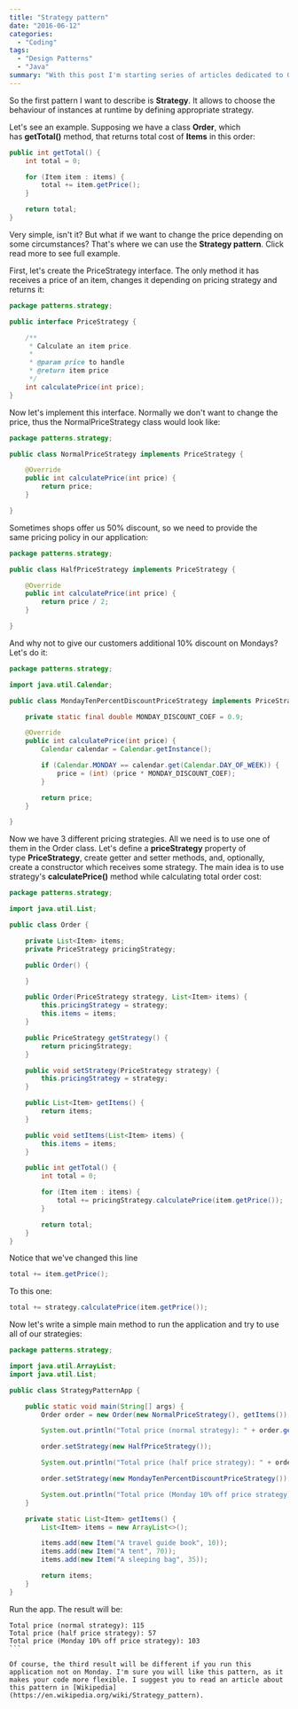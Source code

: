 ```yaml
---
title: "Strategy pattern"
date: "2016-06-12"
categories:
  - "Coding"
tags:
  - "Design Patterns"
  - "Java"
summary: "With this post I'm starting series of articles dedicated to GoF design patterns. GoF stands for Gang of Four - four authors that wrote a famous book about design patterns."
---
```


So the first pattern I want to describe is **Strategy**. It allows to choose the behaviour of instances at runtime by defining appropriate strategy.

Let's see an example. Supposing we have a class **Order**, which has **getTotal()** method, that returns total cost of **Items** in this order:

```java
public int getTotal() {
    int total = 0;

    for (Item item : items) {
        total += item.getPrice();
    }

    return total;
}
```

Very simple, isn't it? But what if we want to change the price depending on some circumstances? That's where we can use the **Strategy pattern**. Click read more to see full example.

First, let's create the PriceStrategy interface. The only method it has receives a price of an item, changes it depending on pricing strategy and returns it:

```java
package patterns.strategy;

public interface PriceStrategy {

    /**
     * Calculate an item price.
     *
     * @param price to handle
     * @return item price
     */
    int calculatePrice(int price);
}
```

Now let's implement this interface. Normally we don't want to change the price, thus the NormalPriceStrategy class would look like:

```java
package patterns.strategy;

public class NormalPriceStrategy implements PriceStrategy {

    @Override
    public int calculatePrice(int price) {
        return price;
    }

}
```

Sometimes shops offer us 50% discount, so we need to provide the same pricing policy in our application:

```java
package patterns.strategy;

public class HalfPriceStrategy implements PriceStrategy {

    @Override
    public int calculatePrice(int price) {
        return price / 2;
    }

}
```

And why not to give our customers additional 10% discount on Mondays? Let's do it:

```java
package patterns.strategy;

import java.util.Calendar;

public class MondayTenPercentDiscountPriceStrategy implements PriceStrategy {

    private static final double MONDAY_DISCOUNT_COEF = 0.9;

    @Override
    public int calculatePrice(int price) {
        Calendar calendar = Calendar.getInstance();

        if (Calendar.MONDAY == calendar.get(Calendar.DAY_OF_WEEK)) {
            price = (int) (price * MONDAY_DISCOUNT_COEF);
        }

        return price;
    }

}
```

Now we have 3 different pricing strategies. All we need is to use one of them in the Order class. Let's define a **priceStrategy** property of type **PriceStrategy**, create getter and setter methods, and, optionally, create a constructor which receives some strategy. The main idea is to use strategy's **calculatePrice()** method while calculating total order cost:

```java
package patterns.strategy;

import java.util.List;

public class Order {

    private List<Item> items;
    private PriceStrategy pricingStrategy;

    public Order() {

    }

    public Order(PriceStrategy strategy, List<Item> items) {
        this.pricingStrategy = strategy;
        this.items = items;
    }

    public PriceStrategy getStrategy() {
        return pricingStrategy;
    }

    public void setStrategy(PriceStrategy strategy) {
        this.pricingStrategy = strategy;
    }

    public List<Item> getItems() {
        return items;
    }

    public void setItems(List<Item> items) {
        this.items = items;
    }

    public int getTotal() {
        int total = 0;

        for (Item item : items) {
            total += pricingStrategy.calculatePrice(item.getPrice());
        }

        return total;
    }
}
```

Notice that we've changed this line

```java
total += item.getPrice();
```

To this one:

```java
total += strategy.calculatePrice(item.getPrice());
```

Now let's write a simple main method to run the application and try to use all of our strategies:

```java
package patterns.strategy;

import java.util.ArrayList;
import java.util.List;

public class StrategyPatternApp {

    public static void main(String[] args) {
        Order order = new Order(new NormalPriceStrategy(), getItems());

        System.out.println("Total price (normal strategy): " + order.getTotal());

        order.setStrategy(new HalfPriceStrategy());

        System.out.println("Total price (half price strategy): " + order.getTotal());

        order.setStrategy(new MondayTenPercentDiscountPriceStrategy());

        System.out.println("Total price (Monday 10% off price strategy): " + order.getTotal());
    }

    private static List<Item> getItems() {
        List<Item> items = new ArrayList<>();

        items.add(new Item("A travel guide book", 10));
        items.add(new Item("A tent", 70));
        items.add(new Item("A sleeping bag", 35));

        return items;
    }
}
```

Run the app. The result will be:

```
Total price (normal strategy): 115
Total price (half price strategy): 57
Total price (Monday 10% off price strategy): 103
``` 

Of course, the third result will be different if you run this application not on Monday. I'm sure you will like this pattern, as it makes your code more flexible. I suggest you to read an article about this pattern in [Wikipedia](https://en.wikipedia.org/wiki/Strategy_pattern).
